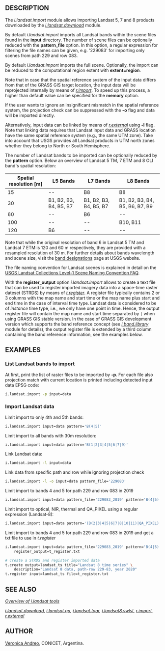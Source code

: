 ## DESCRIPTION

The *i.landsat.import* module allows importing Landsat 5, 7 and 8
products downloaded by the *[i.landsat.download](i.landsat.download.md)*
module.

By default *i.landsat.import* imports all Landsat bands within the scene
files found in the **input** directory. The number of scene files can be
optionally reduced with the **pattern\_file** option. In this option, a
regular expression for filtering the file names can be given, e.g.
'229083' for importing only scenes from path 229 and row 083.

By default *i.landsat.import* imports the full scene. Optionally, the
import can be reduced to the computational region extent with
**extent=region**.

Note that in case that the spatial reference system of the input data
differs from that of the GRASS GIS target location, the input data will
be reprojected internally by means of
*[r.import](https://grass.osgeo.org/grass-stable/manuals/r.import.html)*.
To speed up this process, a higher than default value can be specified
for the **memory** option.

If the user wants to ignore an insignificant mismatch in the spatial
reference system, the projection check can be suppressed with the **-o**
flag and data will be imported directly.

Alternatively, input data can be linked by means of
*[r.external](https://grass.osgeo.org/grass-stable/manuals/r.external.html)*
using **-l** flag. Note that linking data requires that Landsat input
data and GRASS location have the same spatial reference system (e.g.,
the same UTM zone). Take into account that USGS provides all Landsat
products in UTM north zones whether they belong to North or South
Hemisphere.

The number of Landsat bands to be imported can be optionally reduced by
the **pattern** option. Below an overview of Landsat 5 TM, 7 ETM and 8
OLI band's spatial resolution:

| Spatial resolution \[m\] | L5 Bands               | L7 Bands               | L8 Bands                       |
| ------------------------ | ---------------------- | ---------------------- | ------------------------------ |
| 15                       | \--                    | B8                     | B8                             |
| 30                       | B1, B2, B3, B4, B5, B7 | B1, B2, B3, B4, B5, B7 | B1, B2, B3, B4, B5, B6, B7, B9 |
| 60                       | \--                    | B6                     | \--                            |
| 100                      | \--                    | \--                    | B10, B11                       |
| 120                      | B6                     | \--                    | \--                            |

Note that while the original resolution of band 6 in Landsat 5 TM and
Landsat 7 ETM is 120 and 60 m respectively, they are provided with a
resampled resolution of 30 m. For further details about bands wavelength
and scene size, visit the [band
designations](https://www.usgs.gov/faqs/what-are-band-designations-landsat-satellites?qt-news_science_products=0#qt-news_science_products)
page at USGS website.

The file naming convention for Landsat scenes is explained in detail on
the [USGS Landsat Collections Level-1 Scene Naming Convention FAQ](https://www.usgs.gov/faqs/what-naming-convention-landsat-collections-level-1-scenes).

With the **register\_output** option *i.landsat.import* allows to create
a text file that can be used to register imported imagery data into a
space-time raster dateset (STRDS) by means of
*[t.register](https://grass.osgeo.org/grass-stable/manuals/t.register.html)*.
A register file typically contains 2 or 3 columns with the map name and
start time or the map name plus start and end time in the case of
interval time type. Landsat data is considered to be of *instance* time
type, i.e., we only have one point in time. Hence, the output register
file will contain the map name and start time separated by `|` when
using GRASS GIS stable version. In the case of GRASS GIS development
version which supports the band reference concept (see
*[i.band.library](https://grass.osgeo.org/grass-devel/manuals/i.band.library.html)*
module for details), the output register file is extended by a third
column containing the band reference information, see the examples
below.

## EXAMPLES

### List Landsat bands to import

At first, print the list of raster files to be imported by **-p**. For
each file also projection match with current location is printed
including detected input data EPSG code:

```sh
i.landsat.import -p input=data
```

### Import Landsat data

Limit import to only 4th and 5th bands:

```sh
i.landsat.import input=data pattern='B(4|5)'
```

Limit import to all bands with 30m resolution:

```sh
i.landsat.import input=data pattern='B(1|2|3|4|5|6|7|9)'
```

Link Landsat data:

```sh
i.landsat.import -l input=data
```

Link data from specific path and row while ignoring projection check

```sh
i.landsat.import -l -o input=data pattern_file='229083'
```

Limit import to bands 4 and 5 for path 229 and row 083 in 2019

```sh
i.landsat.import input=data pattern_file='229083_2019' pattern='B(4|5)'
```

Limit import to optical, NIR, thermal and QA\_PIXEL using a regular
expression (Landsat-8):

```sh
i.landsat.import input=data pattern='(B(2|3|4|5|6|7|8|10|11)|QA_PIXEL)'
```

Limit import to bands 4 and 5 for path 229 and row 083 in 2019 and get a
txt file to use in *t.register*

```sh
i.landsat.import input=data pattern_file='229083_2019' pattern='B(4|5)' \
    register_output=t_register.txt

# create a STRDS and register imported data
t.create output=landsat_ts title="Landsat 8 time series" \
    description="Landsat 8 data, path-row 229-83, year 2020"
t.register input=landsat_ts file=t_register.txt
```

## SEE ALSO

*[Overview of i.landsat tools](i.landsat.md)*

*[i.landsat.download](i.landsat.download.md),
[i.landsat.qa](i.landsat.qa.md),
[i.landsat.toar](https://grass.osgeo.org/grass-stable/manuals/i.landsat.toar.html),
[i.landsat8.swlst](https://grass.osgeo.org/grass-stable/manuals/addons/i.landsat8.swlst.html),
[r.import](https://grass.osgeo.org/grass-stable/manuals/r.import.html),
[r.external](https://grass.osgeo.org/grass-stable/manuals/r.external.html)*

## AUTHOR

[Veronica Andreo](https://veroandreo.gitlab.io/), CONICET, Argentina.
